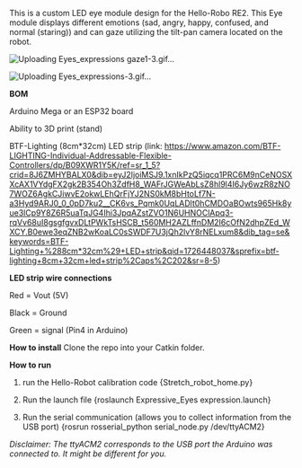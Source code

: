This is a custom LED eye module design for the Hello-Robo RE2. This Eye module displays different emotions (sad, angry, happy, confused, and normal (staring)) and can gaze utilizing the tilt-pan camera located on the robot. 


![Uploading Eyes_expressions gaze1-3.gif…]()



![Uploading Eyes_expressions-3.gif…]()


**BOM** 

Arduino Mega or an ESP32 board

Ability to 3D print (stand)

BTF-Lighting (8cm*32cm) LED strip (link: https://www.amazon.com/BTF-LIGHTING-Individual-Addressable-Flexible-Controllers/dp/B09XWR1Y5K/ref=sr_1_5?crid=8J6ZMHYBALX0&dib=eyJ2IjoiMSJ9.1xnIkPzQ5iqcq1PRC6M9nCeNOSXXcAX1VYdgFX2gk2B354Oh3ZdfH8_WAFrJGWeAbLsZ8hl9l4I6Jy6wzR8zNO7WOZ6AgkCJiwvE2okwLEhQrFjYJ2NS0kM8bHtoLf7N-a3Hyd9ARJ0_0_0pD7ku2__CK6vs_Pqmk0UqLADlt0hCMDOaBOwts965Hk8yue3lCp9Y8Z6R5uaTqJG4Ihi3JpqAZstZVO1N6UHNOClApq3-rqVv68uI8gsgfgvxDLtPWkTsHSCB_t560MH2AZLffnDM2I6cOfN2dhpZEd_WXCY.B0ewe3eqZNB2wKoaLC0sSWDF7U3jQh2lvY8rNELxum8&dib_tag=se&keywords=BTF-Lighting+%288cm*32cm%29+LED+strip&qid=1726448037&sprefix=btf-lighting+8cm+32cm+led+strip%2Caps%2C202&sr=8-5)

**LED strip wire connections** 

Red = Vout (5V)

Black = Ground 

Green = signal (Pin4 in Arduino)

**How to install** 
Clone the repo into your Catkin folder.

**How to run**

1) run the Hello-Robot calibration code 
{Stretch_robot_home.py}

2) Run the launch file 
{roslaunch Expressive_Eyes expression.launch}

3) Run the serial communication (allows you to collect information from the USB port)
{rosrun rosserial_python serial_node.py /dev/ttyACM2}

*Disclaimer: The ttyACM2 corresponds to the USB port the Arduino was connected to. It might be different for you.*
